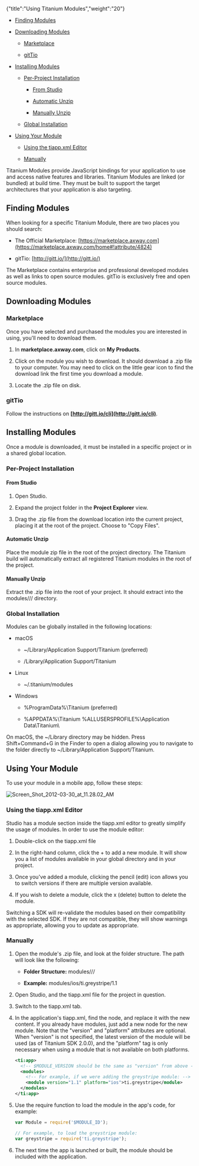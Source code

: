 {"title":"Using Titanium Modules","weight":"20"}

* [Finding Modules](#finding-modules)

* [Downloading Modules](#downloading-modules)

    * [Marketplace](#marketplace)

    * [gitTio](#gittio)

* [Installing Modules](#installing-modules)

    * [Per-Project Installation](#per-project-installation)

        * [From Studio](#from-studio)

        * [Automatic Unzip](#automatic-unzip)

        * [Manually Unzip](#manually-unzip)

    * [Global Installation](#global-installation)

* [Using Your Module](#using-your-module)

    * [Using the tiapp.xml Editor](#using-the-tiapp.xml-editor)

    * [Manually](#manually)

Titanium Modules provide JavaScript bindings for your application to use and access native features and libraries. Titanium Modules are linked (or bundled) at build time. They must be built to support the target architectures that your application is also targeting.

## Finding Modules

When looking for a specific Titanium Module, there are two places you should search:

* The Official Marketplace: [https://marketplace.axway.com](https://marketplace.axway.com/home#!attribute/4824)

* gitTio: [http://gitt.io/](http://gitt.io/)

The Marketplace contains enterprise and professional developed modules as well as links to open source modules. gitTio is exclusively free and open source modules.

## Downloading Modules

### Marketplace

Once you have selected and purchased the modules you are interested in using, you'll need to download them.

1. In **marketplace.axway.com**, click on **My Products**.

2. Click on the module you wish to download. It should download a .zip file to your computer. You may need to click on the little gear icon to find the download link the first time you download a module.

3. Locate the .zip file on disk.

### gitTio

Follow the instructions on **[http://gitt.io/cli](http://gitt.io/cli)**.

## Installing Modules

Once a module is downloaded, it must be installed in a specific project or in a shared global location.

### Per-Project Installation

#### From Studio

1. Open Studio.

2. Expand the project folder in the **Project Explorer** view.

3. Drag the .zip file from the download location into the current project, placing it at the root of the project. Choose to "Copy Files".

#### Automatic Unzip

Place the module zip file in the root of the project directory. The Titanium build will automatically extract all registered Titanium modules in the root of the project.

#### Manually Unzip

Extract the .zip file into the root of your project. It should extract into the modules/<platform>/<module-id>/<version> directory.

### Global Installation

Modules can be globally installed in the following locations:

* macOS

    * ~/Library/Application Support/Titanium (preferred)

    * /Library/Application Support/Titanium

* Linux

    * ~/.titanium/modules

* Windows

    * %ProgramData%\\Titanium (preferred)

    * %APPDATA%\\Titanium
        %ALLUSERSPROFILE%\\Application Data\\Titanium\\

On macOS, the ~/Library directory may be hidden. Press Shift+Command+G in the Finder to open a dialog allowing you to navigate to the folder directly to ~/Library/Application Support/Titanium.

## Using Your Module

To use your module in a mobile app, follow these steps:

![Screen_Shot_2012-03-30_at_11.28.02_AM](/Images/appc/download/attachments/30083141/Screen_Shot_2012-03-30_at_11.28.02_AM.png)

### Using the tiapp.xml Editor

Studio has a module section inside the tiapp.xml editor to greatly simplify the usage of modules. In order to use the module editor:

1. Double-click on the tiapp.xml file

2. In the right-hand column, click the + to add a new module. It will show you a list of modules available in your global directory and in your project.

3. Once you've added a module, clicking the pencil (edit) icon allows you to switch versions if there are multiple version available.

4. If you wish to delete a module, click the x (delete) button to delete the module.

Switching a SDK will re-validate the modules based on their compatibility with the selected SDK. If they are not compatible, they will show warnings as appropriate, allowing you to update as appropriate.

### Manually

1. Open the module's .zip file, and look at the folder structure. The path will look like the following:

    * **Folder Structure:** modules/<platform>/<module-id>/<version>

    * **Example:** modules/ios/ti.greystripe/1.1

2. Open Studio, and the tiapp.xml file for the project in question.

3. Switch to the tiapp.xml tab.

4. In the application's tiapp.xml, find the <modules/> node, and replace it with the new <modules> content. If you already have modules, just add a new node for the new module. Note that the "version" and "platform" attributes are optional. When "version" is not specified, the latest version of the module will be used (as of Titanium SDK 2.0.0), and the "platform" tag is only necessary when using a module that is not available on both platforms.

    ```xml
    <ti:app>
      <!-- $MODULE_VERSION should be the same as "version" from above -->
      <modules>
        <!-- For example, if we were adding the greystripe module: -->
        <module version="1.1" platform="ios">ti.greystripe</module>
      </modules>
    </ti:app>
    ```

5. Use the require function to load the module in the app's code, for example:

    ```javascript
    var Module = require('$MODULE_ID');

    // For example, to load the greystripe module:
    var greystripe = require('ti.greystripe');
    ```

6. The next time the app is launched or built, the module should be included with the application.

